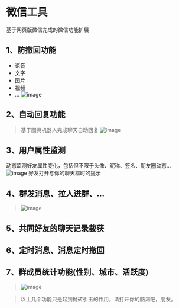 # 微信工具
基于网页版微信完成的微信功能扩展
## 1、防撤回功能
- 语音
- 文字
- 图片 
- 视频
- ...
 ![image](https://user-images.githubusercontent.com/67832925/125041844-c9968580-e0cb-11eb-98ac-7cc807ac7604.png)

## 2、自动回复功能
> 基于图灵机器人完成聊天自动回复
> ![image](https://user-images.githubusercontent.com/67832925/125041639-8d632500-e0cb-11eb-9ce1-d8317566217d.png)

## 3、用户属性监测
 动态监测好友属性变化，包括但不限于头像、昵称、签名、朋友圈动态...
 ![image](https://user-images.githubusercontent.com/67832925/125041412-51c85b00-e0cb-11eb-9251-fc038bab3c2e.png)
 好友打开与你的聊天框时的提示
## 4、群发消息、拉人进群、...
>![image](https://user-images.githubusercontent.com/67832925/125042196-272ad200-e0cc-11eb-93a7-d112e89a599b.png)

## 5、共同好友的聊天记录截获
## 6、定时消息、消息定时撤回
## 7、群成员统计功能(性别、城市、活跃度)
>![image](https://user-images.githubusercontent.com/67832925/125041512-6c9acf80-e0cb-11eb-9fef-e884b4f71287.png)

> 以上几个功能只是起到抛砖引玉的作用，请打开你的脑洞吧，朋友。

